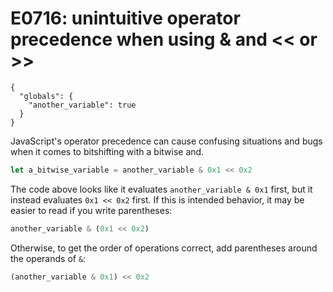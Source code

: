 # E0716: unintuitive operator precedence when using & and << or >>

```config-for-examples
{
  "globals": {
    "another_variable": true
  }
}
```

JavaScript's operator precedence can cause confusing situations and bugs when it
comes to bitshifting with a bitwise and.
```js
let a_bitwise_variable = another_variable & 0x1 << 0x2
```
The code above looks like it evaluates `another_variable & 0x1` first,
but it instead evaluates `0x1 << 0x2` first. 
If this is intended behavior, it may be easier to read if you write parentheses:
```js
another_variable & (0x1 << 0x2)
```
Otherwise, to get the order of operations correct, add parentheses around the operands of `&`:
```js
(another_variable & 0x1) << 0x2
```
